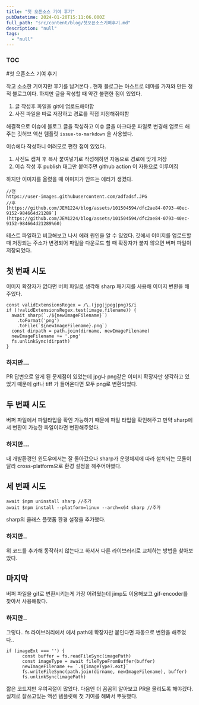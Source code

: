 ```yaml
---
title: "첫 오픈소스 기여 후기"
pubDatetime: 2024-01-20T15:11:06.000Z
full_path: "src/content/blog/첫오픈소스기여후기.md"
description: "null"
tags: 
  - "null"
---
```



### TOC

#첫 오픈소스 기여 후기

작고 소소한 기여지만 후기를 남겨본다 .
현재 블로그는 아스트로 테마를 가져와 만든 정적 블로그이다. 하지만  글을 작성할 때 약간 불편한 점이 있었다.  

1. 글 작성후 파일을 git에 업로드해야함
2. 사진 파일을 따로 저장하고 경로를 직접 지정해줘야함

해결책으로  이슈에 블로그 글을 작성하고 이슈 글을 마크다운 파일로 변경해 업로드 해주는 깃허브 액션 템플릿 `issue-to-markdown` 을 사용했다.

이슈에다 작성하니 여러모로 편한 점이 있었다.

1.  사진도 캡쳐 후 복사 붙여넣기로 작성해하면 자동으로 경로에 맞게 저장
2.  이슈 작성 후 publish 태그만 붙여주면 github action 이 자동으로 이루어짐

하지만 이미지를 올렸을 때 이미지가 안뜨는 에러가 생겼다.

```tsx
//전
https://user-images.githubusercontent.com/adfadsf.JPG
//후
[https://github.com/JEM1224/blog/assets/101504594/dfc2ae84-0793-40ec-9152-984664d21289`](https://github.com/JEM1224/blog/assets/101504594/dfc2ae84-0793-40ec-9152-984664d21289%60)
```
테스트 파일하고 비교해보고 나서 에러 원인을 알 수 있었다.
깃에서 이미지를 업로드할 때 저장되는 주소가 변경되어 파일을 다운로드 할 때 확장자가 붙지 않으면 버퍼 파일이 저장되었다.   

## 첫 번째 시도 

이미지 확장자가 없다면 버퍼 파일로 생각해 sharp 패키지를 사용해 이미지 변환을 해주었다.

```
const validExtensionsRegex = /\.(jpg|jpeg|png)$/i
if (!validExtensionsRegex.test(image.filename)) {
  await sharp(`./${newImageFilename}`)
    .toFormat('png')
    .toFile(`${newImageFilename}.png`)
  const dirpath = path.join(dirname, newImageFilename)
  newImageFilename += '.png'
  fs.unlinkSync(dirpath)
}

```
### 하지만...
PR 답변으로 알게 된 문제점이 있었는데  jpg나 png같은 이미지 확장자만 생각하고 있었기 때문에 gif나 tiff 가 들어온다면 모두 png로 변환되었다.

## 두 번째 시도

버퍼 파일에서 파일타입을 확인 가능하기 때문에 파일 타입을 확인해주고 만약 sharp에서 변환이 가능한 파일이라면 변환해주었다.  
### 하지만…   
내 개발환경인 윈도우에서는 잘 돌아갔으나 sharp가 운영체제에 따라 설치되는 모듈이 달라  cross-platform으로 환경 설정을 해주어야했다.

## 세 번째 시도
```tsx
await $npm uninstall sharp //추가
await $npm install --platform=linux --arch=x64 sharp //추가
```
sharp의 클래스 플랫폼 환경 설정을 추가했다. 
### 하지만..  
 위 코드를 추가해 동작하지 않는다고 하셔서 다른 라이브러리로 교체하는 방법을 찾아보았다.

## 마지막

버퍼 파일을 gif로 변환시키는게 가장 어려웠는데 jimp도 이용해보고 gif-encoder를 찾아서 사용해봤다.
### 하지만..
그렇다.. fs 라이브러리에서 에서 path에 확장자만 붙인다면 자동으로 변환을 해주었다..

```tsx
if (imageExt === '') {
      const buffer = fs.readFileSync(imagePath)
      const imageType = await fileTypeFromBuffer(buffer)
      newImageFilename += `.${imageType?.ext}`
      fs.writeFileSync(path.join(dirname, newImageFilename), buffer)
      fs.unlinkSync(imagePath)
```

짧은 코드지만 우여곡절이 많았다. 다음엔 더 꼼꼼히 알아보고 PR을 올리도록 해야겠다.실제로 잘쓰고있는 액션 템플릿에 첫 기여를 해봐서 뿌듯했다.